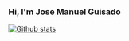 ### Hi, I'm Jose Manuel Guisado

[![Github stats](https://github-readme-stats.vercel.app/api?username=JoseManuelGuisado&show_icons=true&include_all_commits=true&count_private=true)](https://github.com/JoseManuelGuisado)


<!--
**JoseManuelGuisado/JoseManuelGuisado** is a ✨ _special_ ✨ repository because its `README.md` (this file) appears on your GitHub profile.

Here are some ideas to get you started:

- 🔭 I’m currently working on ...
- 🌱 I’m currently learning ...
- 👯 I’m looking to collaborate on ...
- 🤔 I’m looking for help with ...
- 💬 Ask me about ...
- 📫 How to reach me: ...
- 😄 Pronouns: ...
- ⚡ Fun fact: ...
-->
